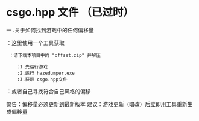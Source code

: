 # csgo.hpp 文件 （已过时）

一 .关于如何找到游戏中的任何偏移量

 ：这里使用一个工具获取
 
     ：请下载本项目中的 "offset.zip" 并解压
     
        :1.先运行游戏
        :2.运行 hazedumper.exe
        :3.获取 csgo.hpp文件
        
 ：或者自己寻找符合自己风格的偏移       


警告：偏移量必须更新到最新版本
建议：游戏更新（暗改）后立即用工具重新生成偏移量
